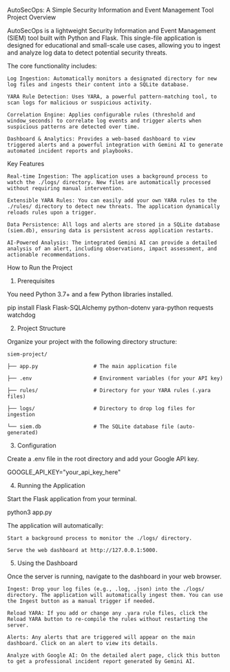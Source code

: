AutoSecOps: A Simple Security Information and Event Management Tool
Project Overview

AutoSecOps is a lightweight Security Information and Event Management (SIEM) tool built with Python and Flask. This single-file application is designed for educational and small-scale use cases, allowing you to ingest and analyze log data to detect potential security threats.

The core functionality includes:

    Log Ingestion: Automatically monitors a designated directory for new log files and ingests their content into a SQLite database.

    YARA Rule Detection: Uses YARA, a powerful pattern-matching tool, to scan logs for malicious or suspicious activity.

    Correlation Engine: Applies configurable rules (threshold and window_seconds) to correlate log events and trigger alerts when suspicious patterns are detected over time.

    Dashboard & Analytics: Provides a web-based dashboard to view triggered alerts and a powerful integration with Gemini AI to generate automated incident reports and playbooks.

Key Features

    Real-time Ingestion: The application uses a background process to watch the ./logs/ directory. New files are automatically processed without requiring manual intervention.

    Extensible YARA Rules: You can easily add your own YARA rules to the ./rules/ directory to detect new threats. The application dynamically reloads rules upon a trigger.

    Data Persistence: All logs and alerts are stored in a SQLite database (siem.db), ensuring data is persistent across application restarts.

    AI-Powered Analysis: The integrated Gemini AI can provide a detailed analysis of an alert, including observations, impact assessment, and actionable recommendations.

How to Run the Project
1. Prerequisites

You need Python 3.7+ and a few Python libraries installed.

pip install Flask Flask-SQLAlchemy python-dotenv yara-python requests watchdog

2. Project Structure

Organize your project with the following directory structure:

    siem-project/

    ├── app.py                  # The main application file

    ├── .env                    # Environment variables (for your API key)

    ├── rules/                  # Directory for your YARA rules (.yara files)

    ├── logs/                   # Directory to drop log files for ingestion

    └── siem.db                 # The SQLite database file (auto-generated)

3. Configuration

Create a .env file in the root directory and add your Google API key.

GOOGLE_API_KEY="your_api_key_here"

4. Running the Application

Start the Flask application from your terminal.

python3 app.py

The application will automatically:

    Start a background process to monitor the ./logs/ directory.

    Serve the web dashboard at http://127.0.0.1:5000.

5. Using the Dashboard

Once the server is running, navigate to the dashboard in your web browser.

    Ingest: Drop your log files (e.g., .log, .json) into the ./logs/ directory. The application will automatically ingest them. You can use the Ingest button as a manual trigger if needed.

    Reload YARA: If you add or change any .yara rule files, click the Reload YARA button to re-compile the rules without restarting the server.

    Alerts: Any alerts that are triggered will appear on the main dashboard. Click on an alert to view its details.

    Analyze with Google AI: On the detailed alert page, click this button to get a professional incident report generated by Gemini AI.
